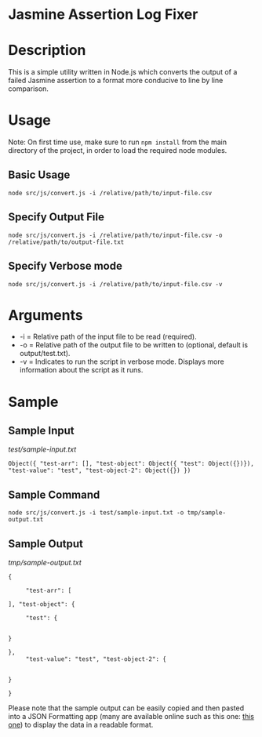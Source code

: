 # Jasmine Assertion Log Fixer

# Description
This is a simple utility written in Node.js which converts the output of a failed Jasmine assertion to a format more
conducive to line by line comparison.

# Usage
Note: On first time use, make sure to run `npm install` from the main directory of the project, in order to load the
required node modules.

## Basic Usage
`node src/js/convert.js -i /relative/path/to/input-file.csv`
## Specify Output File
`node src/js/convert.js -i /relative/path/to/input-file.csv -o /relative/path/to/output-file.txt`
## Specify Verbose mode
`node src/js/convert.js -i /relative/path/to/input-file.csv -v`

# Arguments

* -i = Relative path of the input file to be read (required).
* -o = Relative path of the output file to be written to (optional, default is output/test.txt).
* -v = Indicates to run the script in verbose mode. Displays more information about the script as it runs.

# Sample

## Sample Input
*test/sample-input.txt*
```
Object({ "test-arr": [], "test-object": Object({ "test": Object({})}), "test-value": "test", "test-object-2": Object({}) })
```

## Sample Command
`node src/js/convert.js -i test/sample-input.txt -o tmp/sample-output.txt`

## Sample Output
*tmp/sample-output.txt*
```
{

	 "test-arr": [

], "test-object": {

	 "test": {


}

},
	 "test-value": "test", "test-object-2": {


}

}

```

Please note that the sample output can be easily copied and then pasted into a JSON Formatting app (many are available
online such as this one: [this one](http://json.parser.online.fr/)) to display the data in a readable format.
